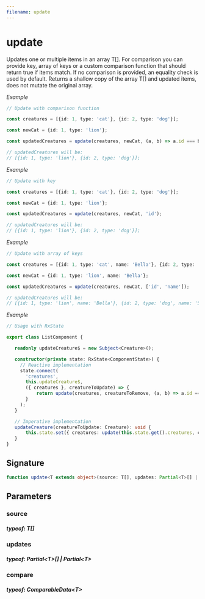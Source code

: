 ```yaml
---
filename: update
---
```


# update

Updates one or multiple items in an array T[].
For comparison you can provide key, array of keys or a custom comparison function that should return true if items match.
If no comparison is provided, an equality check is used by default.
Returns a shallow copy of the array T[] and updated items, does not mutate the original array.

_Example_

```TypeScript
// Update with comparison function

const creatures = [{id: 1, type: 'cat'}, {id: 2, type: 'dog'}];

const newCat = {id: 1, type: 'lion'};

const updatedCreatures = update(creatures, newCat, (a, b) => a.id === b.id);

// updatedCreatures will be:
// [{id: 1, type: 'lion'}, {id: 2, type: 'dog'}];
```

_Example_

```TypeScript
// Update with key

const creatures = [{id: 1, type: 'cat'}, {id: 2, type: 'dog'}];

const newCat = {id: 1, type: 'lion'};

const updatedCreatures = update(creatures, newCat, 'id');

// updatedCreatures will be:
// [{id: 1, type: 'lion'}, {id: 2, type: 'dog'}];
```

_Example_

```TypeScript
// Update with array of keys

const creatures = [{id: 1, type: 'cat', name: 'Bella'}, {id: 2, type: 'dog', name: 'Sparky'}];

const newCat = {id: 1, type: 'lion', name: 'Bella'};

const updatedCreatures = update(creatures, newCat, ['id', 'name']);

// updatedCreatures will be:
// [{id: 1, type: 'lion', name: 'Bella'}, {id: 2, type: 'dog', name: 'Sparky'}];
```

_Example_

```TypeScript
// Usage with RxState

export class ListComponent {

   readonly updateCreature$ = new Subject<Creature>();

   constructor(private state: RxState<ComponentState>) {
     // Reactive implementation
     state.connect(
       'creatures',
       this.updateCreature$,
       ({ creatures }, creatureToUpdate) => {
           return update(creatures, creatureToRemove, (a, b) => a.id === b.id);
       }
     );
   }

   // Imperative implementation
   updateCreature(creatureToUpdate: Creature): void {
       this.state.set({ creatures: update(this.state.get().creatures, creatureToUpdate, (a, b) => a.id === b.id)});
   }
}
```

## Signature

```TypeScript
function update<T extends object>(source: T[], updates: Partial<T>[] | Partial<T>, compare?: ComparableData<T>): T[]
```

## Parameters

### source

##### typeof: T[]

### updates

##### typeof: Partial&#60;T&#62;[] | Partial&#60;T&#62;

### compare

##### typeof: ComparableData&#60;T&#62;
